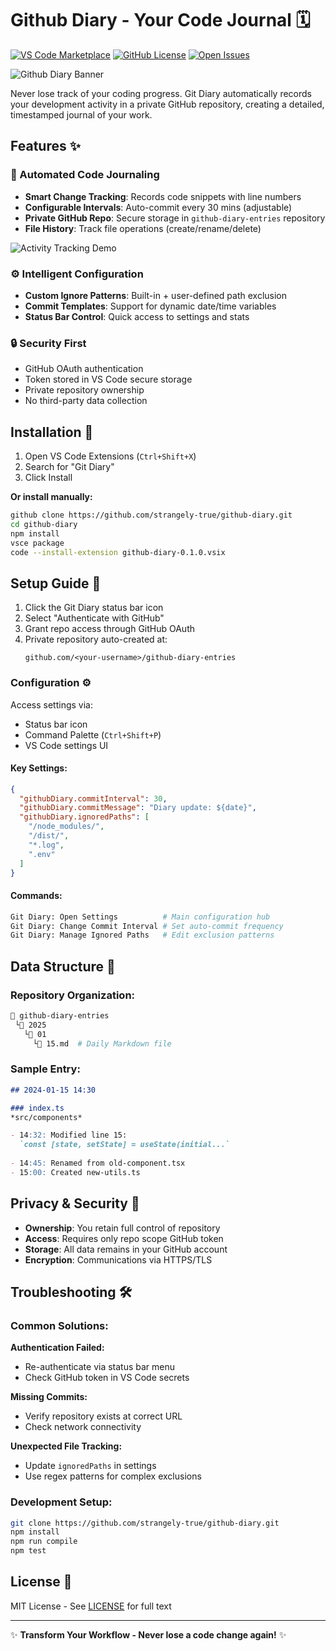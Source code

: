 # Github Diary - Your Code Journal 🗓️

[![VS Code Marketplace](https://img.shields.io/visual-studio-marketplace/v/strangely-true.github-diary?color=blue&label=VS%20Code%20Marketplace)](https://marketplace.visualstudio.com/items?itemName=strangely-true.github-diary)
[![GitHub License](https://img.shields.io/github/license/strangely-true/github-diary)](https://github.com/strangely-true/github-diary/blob/master/LICENSE)
[![Open Issues](https://img.shields.io/github/issues/strangely-true/github-diary)](https://github.com/strangely-true/github-diary/issues)

![Github Diary Banner](./images/banner.png)

Never lose track of your coding progress. Git Diary automatically records your development activity in a private GitHub repository, creating a detailed, timestamped journal of your work.

## Features ✨

### 📅 Automated Code Journaling
- **Smart Change Tracking**: Records code snippets with line numbers
- **Configurable Intervals**: Auto-commit every 30 mins (adjustable)
- **Private GitHub Repo**: Secure storage in `github-diary-entries` repository
- **File History**: Track file operations (create/rename/delete)

![Activity Tracking Demo](./images/demo.gif)

### ⚙️ Intelligent Configuration
- **Custom Ignore Patterns**: Built-in + user-defined path exclusion
- **Commit Templates**: Support for dynamic date/time variables
- **Status Bar Control**: Quick access to settings and stats

### 🔒 Security First
- GitHub OAuth authentication
- Token stored in VS Code secure storage
- Private repository ownership
- No third-party data collection

## Installation 🚀

1. Open VS Code Extensions (`Ctrl+Shift+X`)
2. Search for "Git Diary"
3. Click Install

**Or install manually:**
```bash
github clone https://github.com/strangely-true/github-diary.git
cd github-diary
npm install
vsce package
code --install-extension github-diary-0.1.0.vsix
```

## Setup Guide 🔧

1. Click the Git Diary status bar icon
2. Select "Authenticate with GitHub"
3. Grant repo access through GitHub OAuth
4. Private repository auto-created at:
   ```
   github.com/<your-username>/github-diary-entries
   ```

### Configuration ⚙️

Access settings via:
- Status bar icon
- Command Palette (`Ctrl+Shift+P`)
- VS Code settings UI

#### Key Settings:
```json
{
  "githubDiary.commitInterval": 30,
  "githubDiary.commitMessage": "Diary update: ${date}",
  "githubDiary.ignoredPaths": [
    "/node_modules/",
    "/dist/",
    "*.log",
    ".env"
  ]
}
```

#### Commands:
```bash
Git Diary: Open Settings          # Main configuration hub
Git Diary: Change Commit Interval # Set auto-commit frequency
Git Diary: Manage Ignored Paths   # Edit exclusion patterns
```

## Data Structure 📂

### Repository Organization:
```bash
📂 github-diary-entries
 └📂 2025
   └📂 01
     └📄 15.md  # Daily Markdown file
```

### Sample Entry:
```markdown
## 2024-01-15 14:30

### index.ts
*src/components*

- 14:32: Modified line 15:
  `const [state, setState] = useState(initial...`
  
- 14:45: Renamed from old-component.tsx
- 15:00: Created new-utils.ts
```

## Privacy & Security 🔐

- **Ownership**: You retain full control of repository
- **Access**: Requires only repo scope GitHub token
- **Storage**: All data remains in your GitHub account
- **Encryption**: Communications via HTTPS/TLS

## Troubleshooting 🛠️

### Common Solutions:

**Authentication Failed:**
- Re-authenticate via status bar menu
- Check GitHub token in VS Code secrets

**Missing Commits:**
- Verify repository exists at correct URL
- Check network connectivity

**Unexpected File Tracking:**
- Update `ignoredPaths` in settings
- Use regex patterns for complex exclusions



### Development Setup:
```bash
git clone https://github.com/strangely-true/github-diary.git
npm install
npm run compile
npm test
```

## License 📄

MIT License - See [LICENSE](https://github.com/strangely-true/github-diary/blob/master/LICENSE) for full text

---

✨ **Transform Your Workflow - Never lose a code change again!** ✨
